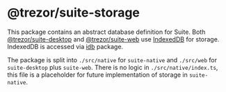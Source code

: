 # @trezor/suite-storage

This package contains an abstract database definition for Suite. Both [@trezor/suite-desktop](../suite-desktop) and [@trezor/suite-web](../suite-web) use [IndexedDB](https://developer.mozilla.org/en-US/docs/Web/API/IndexedDB_API) for storage. IndexedDB is accessed via [idb](https://github.com/jakearchibald/idb) package.

The package is split into `./src/native` for `suite-native` and `./src/web` for `suite-desktop` plus `suite-web`. There is no logic in `./src/native/index.ts`, this file is a placeholder for future implementation of storage in `suite-native`.
